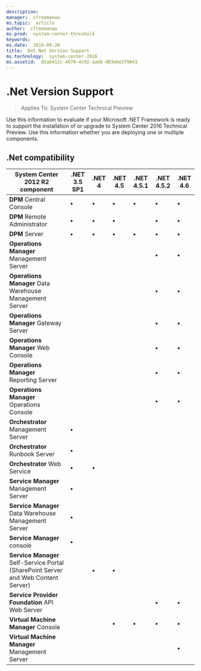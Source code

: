 ```yaml
---
description:  
manager:  cfreemanwa
ms.topic:  article
author:  cfreemanwa
ms.prod:  system-center-threshold
keywords:  
ms.date:  2016-09-28
title:  Dot Net Version Support
ms.technology:  system-center-2016
ms.assetid:  d5a0412c-4670-4c92-aad8-d83ebe2f9043
---
```


# .Net Version Support

>Applies To: System Center Technical Preview

Use this information to evaluate if your Microsoft .NET Framework is ready to support the installation of or upgrade to System Center 2016 Technical Preview. Use this information whether you are deploying one or multiple components.

## .Net compatibility

|System Center 2012 R2 component|.NET 3.5 SP1|.NET 4|.NET 4.5|.NET 4.5.1|.NET 4.5.2|.NET 4.6|
|-----------------------------------|----------------|----------|------------|--------------|--------------|------------|
|**DPM** Central Console|&#8226;|&#8226;|&#8226;|&#8226;|&#8226;|&#8226;|
|**DPM** Remote Administrator|&#8226;|&#8226;|&#8226;||&#8226;|&#8226;|
|**DPM** Server|&#8226;|&#8226;|&#8226;|&#8226;|&#8226;|&#8226;|
|**Operations Manager** Management Server|||||&#8226;|&#8226;|
|**Operations Manager** Data Warehouse Management Server|||||&#8226;|&#8226;|
|**Operations Manager** Gateway Server|||||&#8226;|&#8226;|
|**Operations Manager** Web Console|||||&#8226;|&#8226;|
|**Operations Manager** Reporting Server|||||&#8226;|&#8226;|
|**Operations Manager** Operations Console|||||&#8226;|&#8226;|
|**Orchestrator** Management Server|&#8226;||||||
|**Orchestrator** Runbook Server|&#8226;||||||
|**Orchestrator** Web Service|&#8226;|&#8226;|||||
|**Service Manager** Management Server|&#8226;||||||
|**Service Manager** Data Warehouse Management Server|&#8226;||||||
|**Service Manager** console|&#8226;||||||
|**Service Manager** Self\-Service Portal \(SharePoint Server and Web Content Server)||&#8226;|&#8226;||||
|**Service Provider Foundation** API Web Server|||||&#8226;|&#8226;|
|**Virtual Machine Manager** Console|||&#8226;|&#8226;|&#8226;|&#8226;|
|**Virtual Machine Manager** Management Server||||||&#8226;|

